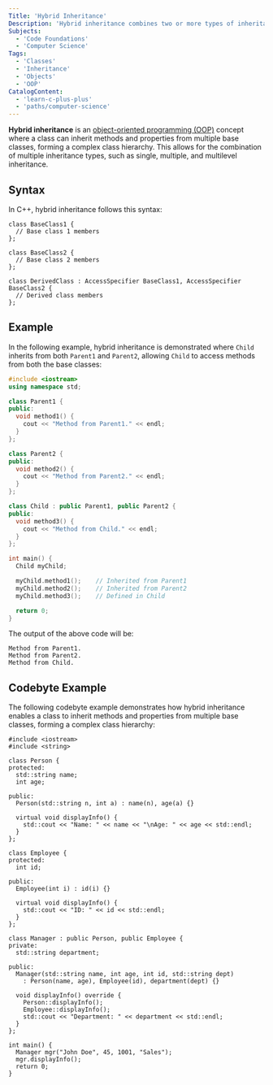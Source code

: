 ```yaml
---
Title: 'Hybrid Inheritance'
Description: 'Hybrid inheritance combines two or more types of inheritance, forming a complex class hierarchy.'
Subjects:
  - 'Code Foundations'
  - 'Computer Science'
Tags:
  - 'Classes'
  - 'Inheritance'
  - 'Objects'
  - 'OOP'
CatalogContent:
  - 'learn-c-plus-plus'
  - 'paths/computer-science'
---
```


**Hybrid inheritance** is an [object-oriented programming (OOP)](https://www.codecademy.com/resources/docs/general/programming-paradigms/object-oriented-programming) concept where a class can inherit methods and properties from multiple base classes, forming a complex class hierarchy. This allows for the combination of multiple inheritance types, such as single, multiple, and multilevel inheritance.

## Syntax

In C++, hybrid inheritance follows this syntax:

```pseudo
class BaseClass1 {
  // Base class 1 members
};

class BaseClass2 {
  // Base class 2 members
};

class DerivedClass : AccessSpecifier BaseClass1, AccessSpecifier BaseClass2 {
  // Derived class members
};
```

## Example

In the following example, hybrid inheritance is demonstrated where `Child` inherits from both `Parent1` and `Parent2`, allowing `Child` to access methods from both the base classes:

```cpp
#include <iostream>
using namespace std;

class Parent1 {
public:
  void method1() {
    cout << "Method from Parent1." << endl;
  }
};

class Parent2 {
public:
  void method2() {
    cout << "Method from Parent2." << endl;
  }
};

class Child : public Parent1, public Parent2 {
public:
  void method3() {
    cout << "Method from Child." << endl;
  }
};

int main() {
  Child myChild;

  myChild.method1();    // Inherited from Parent1
  myChild.method2();    // Inherited from Parent2
  myChild.method3();    // Defined in Child

  return 0;
}
```

The output of the above code will be:

```shell
Method from Parent1.
Method from Parent2.
Method from Child.
```

## Codebyte Example

The following codebyte example demonstrates how hybrid inheritance enables a class to inherit methods and properties from multiple base classes, forming a complex class hierarchy:

```codebyte/cpp
#include <iostream>
#include <string>

class Person {
protected:
  std::string name;
  int age;

public:
  Person(std::string n, int a) : name(n), age(a) {}

  virtual void displayInfo() {
    std::cout << "Name: " << name << "\nAge: " << age << std::endl;
  }
};

class Employee {
protected:
  int id;

public:
  Employee(int i) : id(i) {}

  virtual void displayInfo() {
    std::cout << "ID: " << id << std::endl;
  }
};

class Manager : public Person, public Employee {
private:
  std::string department;

public:
  Manager(std::string name, int age, int id, std::string dept)
    : Person(name, age), Employee(id), department(dept) {}

  void displayInfo() override {
    Person::displayInfo();
    Employee::displayInfo();
    std::cout << "Department: " << department << std::endl;
  }
};

int main() {
  Manager mgr("John Doe", 45, 1001, "Sales");
  mgr.displayInfo();
  return 0;
}
```
